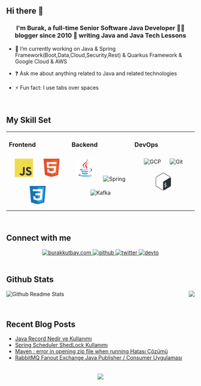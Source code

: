 ## Hi there 👋

### <div align="center">I'm Burak, a full-time Senior Software Java Developer 👨‍💻 blogger since 2010 🚀 writing Java and Java Tech Lessons</div>  
  

- 🔭 I’m currently working on Java & Spring Framework(Boot,Data,Cloud,Security,Rest) & Quarkus Framework & Google Cloud & AWS 
  

- ❓ Ask me about anything related to Java  and related technologies  
  

- ⚡ Fun fact: I use tabs over spaces  
  

<br/>  


## My Skill Set  
<table><tr><td valign="top" width="33%">

### Frontend  
<div align="center">  
<img style="margin: 10px" src="https://raw.githubusercontent.com/devicons/devicon/master/icons/javascript/javascript-original.svg" height="50" /> 
<img style="margin: 10px" src="https://raw.githubusercontent.com/devicons/devicon/master/icons/html5/html5-original.svg" height="50" />  
<img style="margin: 10px" src="https://raw.githubusercontent.com/devicons/devicon/master/icons/css3/css3-original.svg" height="50" />  

</div></td><td valign="top" width="33%">

### Backend  
<div align="center">  
<img style="margin: 10px" src="https://raw.githubusercontent.com/devicons/devicon/master/icons/java/java-original.svg" alt="Java" height="50" />  
<img style="margin: 10px" src="https://www.vectorlogo.zone/logos/springio/springio-icon.svg" alt="Spring" height="50" />  
<img style="margin: 10px" src="https://www.vectorlogo.zone/logos/apache_kafka/apache_kafka-icon.svg" alt="Kafka" height="50" />   
</div></td><td valign="top" width="33%">

### DevOps  
<div align="center">  
<img style="margin: 10px" src="https://www.vectorlogo.zone/logos/google_cloud/google_cloud-icon.svg" alt="GCP" height="50" />    
<img style="margin: 10px" src="https://www.vectorlogo.zone/logos/git-scm/git-scm-icon.svg" alt="Git" height="50" />   
  <img style="margin: 10px" src="https://raw.githubusercontent.com/devicons/devicon/master/icons/bash/bash-original.svg" alt="Bash" height="50" />
</div></td></tr></table>  

<br/>  


## Connect with me  
<div align="center">
  <a href="https://blog.burakkutbay.com" target="_blank">
<img src=https://img.shields.io/badge/blog.burakkutbay.com-%2324298e.svg?&style=for-the-badge&logo=wordpress&logoColor=white alt=burakkutbay.com style="margin-bottom: 5px;" />
</a>
<a href="https://github.com/brkse" target="_blank">
<img src=https://img.shields.io/badge/github-%2324292e.svg?&style=for-the-badge&logo=github&logoColor=white alt=github style="margin-bottom: 5px;" />
</a>
<a href="https://twitter.com/hbrkktby" target="_blank">
<img src=https://img.shields.io/badge/twitter-%2300acee.svg?&style=for-the-badge&logo=twitter&logoColor=white alt=twitter style="margin-bottom: 5px;" />
</a>
<a href="https://dev.to/brkse" target="_blank">
<img src=https://img.shields.io/badge/dev.to-%2308090A.svg?&style=for-the-badge&logo=dev.to&logoColor=white alt=devto style="margin-bottom: 5px;" />
</a>  
</div>  
  

<br/>  


## Github Stats  
<div align="right"><img src="https://github-readme-stats.vercel.app/api/top-langs/?username=brkse" align="right" /></div>  

![Github Readme Stats](https://github-readme-stats.vercel.app/api?username=brkse&show_icons=true&count_private=true)  

<br/>  


## Recent Blog Posts  
<!-- BLOG-POST-LIST:START -->
- [Java Record Nedir ve Kullanımı](https://blog.burakkutbay.com/java-record-nedir-ve-kullanimi.html/)
- [Spring Scheduler ShedLock Kullanımı](https://blog.burakkutbay.com/spring-scheduler-shedlock-kullanimi.html/)
- [Maven : error in opening zip file when running Hatası Çözümü](https://blog.burakkutbay.com/maven-error-in-opening-zip-file-when-running-hatasi-cozumu.html/)
- [RabbitMQ Fanout Exchange Java Publisher / Consumer Uygulaması](https://blog.burakkutbay.com/rabbitmq-fanout-exchange-java-publisher-consumer-uygulamasi.html/)
<!-- BLOG-POST-LIST:END -->  

<br/>  

<div align="center">
<img src="https://komarev.com/ghpvc/?username=brkse&&style=flat-square" align="center" />
</div>  
